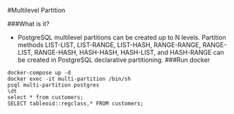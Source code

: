 #Multilevel Partition

###What is it?
- PostgreSQL multilevel partitions can be created up to N levels. 
  Partition methods LIST-LIST, LIST-RANGE, LIST-HASH, RANGE-RANGE, RANGE-LIST, RANGE-HASH, HASH-HASH, HASH-LIST, and HASH-RANGE 
  can be created in PostgreSQL declarative partitioning.
###Run docker

```shell
docker-compose up -d
docker exec -it multi-partition /bin/sh
psql multi-partition postgres
\dt
select * from customers;
SELECT tableoid::regclass,* FROM customers;
```